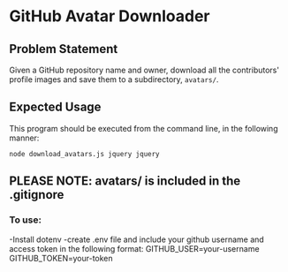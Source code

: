 # GitHub Avatar Downloader

## Problem Statement

Given a GitHub repository name and owner, download all the contributors' profile images and save them to a subdirectory, `avatars/`.

## Expected Usage

This program should be executed from the command line, in the following manner:

`node download_avatars.js jquery jquery`


## PLEASE NOTE: avatars/ is included in the .gitignore

### To use:
-Install dotenv
-create .env file and include your github username and access token in the following format:
GITHUB_USER=your-username
GITHUB_TOKEN=your-token
